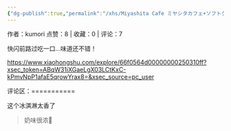 ```yaml
---
{"dg-publish":true,"permalink":"/xhs/Miyashita Cafe ミヤシタカフェ+ソフトクリーム_东京/","created":"2025-03-17T23:02:56.339+08:00","updated":"2025-03-17T23:02:56.339+08:00"}
---
```


作者：kumori
点赞：8   |   收藏：0   |   评论：7

快闪前路过吃一口…味道还不错！

https://www.xiaohongshu.com/explore/66f0564d00000000250310ff?xsec_token=ABqW31iXGaeLgX03LCtKxC-kPmvNpP1afaE5qrowYrax8=&xsec_source=pc_user

评论区：===========

这个冰淇淋太香了

> 奶味很浓🥺